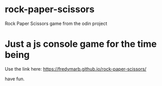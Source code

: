 # rock-paper-scissors
Rock Paper Scissors game from the odin project

# Just a js console game for the time being
Use the link here: https://fredymarb.github.io/rock-paper-scissors/

have fun.